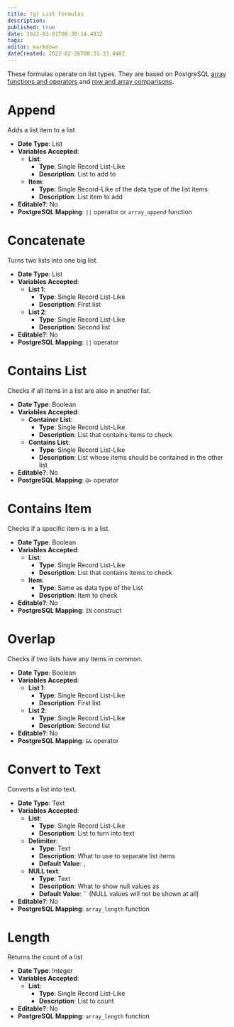 ```yaml
---
title: (g) List Formulas
description: 
published: true
date: 2022-03-01T00:30:14.481Z
tags: 
editor: markdown
dateCreated: 2022-02-26T00:31:33.448Z
---
```


These formulas operate on list types. They are based on PostgreSQL [array functions and operators](https://www.postgresql.org/docs/9.1/functions-array.html) and [row and array comparisons](https://www.postgresql.org/docs/9.1/functions-comparisons.html).

# Append
Adds a list item to a list

- **Date Type**: List
- **Variables Accepted**:
    - **List**:
        - **Type**: Single Record List-Like
        - **Description**: List to add to
    - **Item**:
        - **Type**: Single Record-Like of the data type of the list items
        - **Description**: List item to add
- **Editable?**: No
- **PostgreSQL Mapping**: `||` operator or `array_append` function

# Concatenate
Turns two lists into one big list.

- **Date Type**: List
- **Variables Accepted**:
    - **List 1**:
        - **Type**: Single Record List-Like
        - **Description**: First list
    - **List 2**:
        - **Type**: Single Record List-Like
        - **Description**: Second list
- **Editable?**: No
- **PostgreSQL Mapping**: `||` operator 

# Contains List
Checks if all items in a list are also in another list.

- **Date Type**: Boolean
- **Variables Accepted**:
    - **Container List**:
        - **Type**: Single Record List-Like
        - **Description**: List that contains items to check
    - **Contains List**:
        - **Type**: Single Record List-Like
        - **Description**: List whose items should be contained in the other list
- **Editable?**: No
- **PostgreSQL Mapping**: `@>` operator 

# Contains Item
Checks if a specific item is in a list.

- **Date Type**: Boolean
- **Variables Accepted**:
    - **List**:
        - **Type**: Single Record List-Like
        - **Description**: List that contains items to check
    - **Item**:
        - **Type**: Same as data type of the List
        - **Description**: Item to check
- **Editable?**: No
- **PostgreSQL Mapping**: `IN` construct 

# Overlap
Checks if two lists have any items in common.

- **Date Type**: Boolean
- **Variables Accepted**:
    - **List 1**:
        - **Type**: Single Record List-Like
        - **Description**: First list
    - **List 2**:
        - **Type**: Single Record List-Like
        - **Description**: Second list
- **Editable?**: No
- **PostgreSQL Mapping**: `&&` operator 

# Convert to Text
Converts a list into text.

- **Date Type**: Text
- **Variables Accepted**:
    - **List**:
        - **Type**: Single Record List-Like
        - **Description**: List to turn into text
    - **Delimiter**:
        - **Type**: Text
        - **Description**: What to use to separate list items
        - **Default Value**: `, `
    - **NULL text**:
        - **Type**: Text
        - **Description**: What to show null values as
        - **Default Value**: `` (NULL values will not be shown at all)     
- **Editable?**: No
- **PostgreSQL Mapping**: `array_length` function 

# Length
Returns the count of a list

- **Date Type**: Integer
- **Variables Accepted**:
    - **List**:
        - **Type**: Single Record List-Like
        - **Description**: List to count
- **Editable?**: No
- **PostgreSQL Mapping**: `array_length` function 
